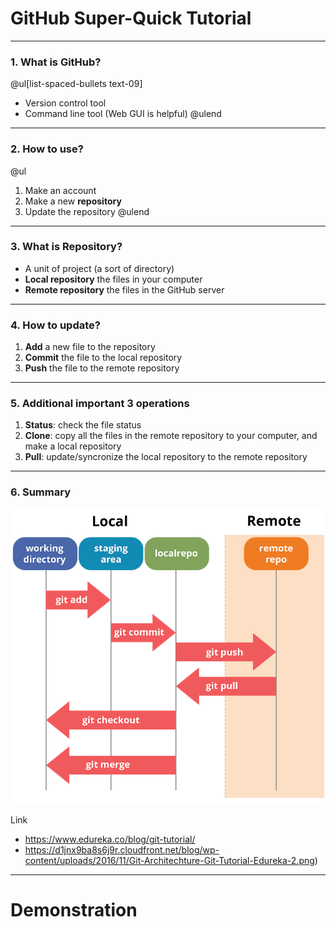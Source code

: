 # GitHub **Super-Quick** Tutorial

---

### 1. What is GitHub?

@ul[list-spaced-bullets text-09]
* Version control tool
* Command line tool (Web GUI is helpful)
@ulend

---

### 2. How to use?

@ul
1. Make an account
2. Make a new **repository**
3. Update the repository
@ulend


---

### 3. What is Repository?

* A unit of project (a sort of directory)
* **Local repository** the files in your computer
* **Remote repository** the files in the GitHub server

---

### 4. How to update?

1. **Add** a new file to the repository
2. **Commit** the file to the local repository
3. **Push**  the file to the remote repository

---

### 5. Additional important 3 operations

1. **Status**: check the file status
2. **Clone**: copy all the files in the remote repository to your computer, and make a local repository
3. **Pull**: update/syncronize the local repository to the remote repository

---

### 6. Summary

![summary](assets/img/Git-Architechture-Git-Tutorial-Edureka.png)

Link
* https://www.edureka.co/blog/git-tutorial/
* https://d1jnx9ba8s6j9r.cloudfront.net/blog/wp-content/uploads/2016/11/Git-Architechture-Git-Tutorial-Edureka-2.png)

---

# Demonstration


